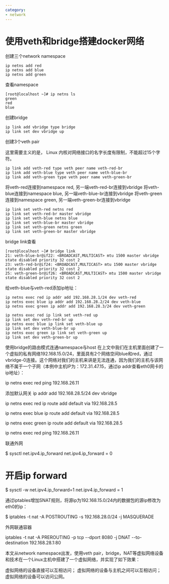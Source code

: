 ```yaml
---
category: 
- network
---
```


# 使用veth和bridge搭建docker网络

创建三个network namespace

```shell
ip netns add red
ip netns add blue
ip netns add green
```

查看namespace

```shell
[root@localhost ~]# ip netns ls
green
red
blue
```

创建bridge
```shell
ip link add vbridge type bridge
ip link set dev vbridge up 
```


创建3个veth pair

这里需要主义的是， Linux 内核对网络接口的名字长度有限制，不能超过15个字符。

```shell
ip link add veth-red type veth peer name veth-red-br
ip link add veth-blue type veth peer name veth-blue-br
ip link add veth-green type veth peer name veth-green-br
```


将veth-red连接到namespace red, 另一端veth-red-br连接到vbridge
将veth-blue连接到namespace blue, 另一端veth-blue-br连接到vbridge
将veth-green连接到namespace green, 另一端veth-green-br连接到vbridge

```shell
ip link set veth-red netns red
ip link set veth-red-br master vbridge
ip link set veth-blue netns blue
ip link set veth-blue-br master vbridge
ip link set veth-green netns green
ip link set veth-green-br master vbridge
```

bridge link查看

```shell
[root@localhost ~]# bridge link
21: veth-blue-br@if22: <BROADCAST,MULTICAST> mtu 1500 master vbridge state disabled priority 32 cost 2
23: veth-red-br@if24: <BROADCAST,MULTICAST> mtu 1500 master vbridge state disabled priority 32 cost 2
25: veth-green-br@if26: <BROADCAST,MULTICAST> mtu 1500 master vbridge state disabled priority 32 cost 2
```


给veth-blue与veth-red添加ip地址：

```shell
ip netns exec red ip addr add 192.168.28.1/24 dev veth-red
ip netns exec blue ip addr add 192.168.28.2/24 dev veth-blue
ip netns exec green ip addr add 192.168.28.3/24 dev veth-green
```

```shell
ip netns exec red ip link set veth-red up
ip link set dev veth-red-br up
ip netns exec blue ip link set veth-blue up
ip link set dev veth-blue-br up
ip netns exec green ip link set veth-green up
ip link set dev veth-green-br up
```

使用bridge的路由模式连通namespace与host
在上文中我们在主机里面创建了一个虚拟的私有网络192.168.15.0/24，里面具有2个网络空间blue和red，通过vbridge-0连接。这个网络对我们的主机来讲是无法连通，因为我们的主机与该网络不属于一个子网（本例中主机IP为：172.31.47.15，通过ip addr查看eth0网卡的ip地址）：

ip netns exec red ping 192.168.26.11

添加默认网关
ip addr add 192.168.28.5/24 dev vbridge

ip netns exec red ip route add default via 192.168.28.5

ip netns exec blue ip route add default via 192.168.28.5

ip netns exec green ip route add default via 192.168.28.5

ip netns exec red ping 192.168.26.11


联通外网

$ sysctl net.ipv4.ip_forward
net.ipv4.ip_forward = 0

# 开启ip forward
$ sysctl -w net.ipv4.ip_forward=1
net.ipv4.ip_forward = 1


通过iptables增加SNAT规则，将源ip为192.168.15.0/24内的数据包的源ip修改为eth0的ip：

$ iptables -t nat -A POSTROUTING -s 192.168.28.0/24 -j MASQUERADE


外网联通容器


iptables -t nat -A PREROUTING -p tcp --dport 8080 -j DNAT --to-destination 192.168.28.1:80


本文从network namespace出发，使用veth pair，bridge，NAT等虚拟网络设备和技术在一个Linux主机中搭建了一个虚拟网络，并实现了如下效果：

虚拟网络的设备直接可以互相访问；
虚拟网络的设备与主机之间可以互相访问；
虚拟网络的设备可以访问公网。